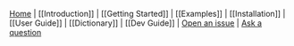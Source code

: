 [Home](https://github.com/vmware/versatile-data-kit/wiki) | [[Introduction]] | [[Getting Started]] | [[Examples]] | [[Installation]] | [[User Guide]] | [[Dictionary]] |  [[Dev Guide]]  | [Open an issue](https://github.com/vmware/versatile-data-kit/issues/new/choose) | [Ask a question](https://github.com/vmware/versatile-data-kit/discussions/new)